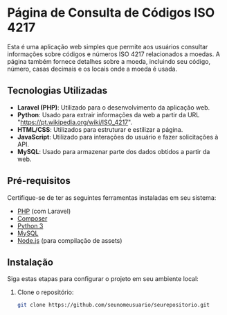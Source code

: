 # Página de Consulta de Códigos ISO 4217

Esta é uma aplicação web simples que permite aos usuários consultar informações sobre códigos e números ISO 4217 relacionados a moedas. A página também fornece detalhes sobre a moeda, incluindo seu código, número, casas decimais e os locais onde a moeda é usada.

## Tecnologias Utilizadas

- **Laravel (PHP)**: Utilizado para o desenvolvimento da aplicação web.
- **Python**: Usado para extrair informações da web a partir da URL "https://pt.wikipedia.org/wiki/ISO_4217".
- **HTML/CSS**: Utilizados para estruturar e estilizar a página.
- **JavaScript**: Utilizado para interações do usuário e fazer solicitações à API.
- **MySQL**: Usado para armazenar parte dos dados obtidos a partir da web.

## Pré-requisitos

Certifique-se de ter as seguintes ferramentas instaladas em seu sistema:

- [PHP](https://www.php.net/) (com Laravel)
- [Composer](https://getcomposer.org/)
- [Python 3](https://www.python.org/)
- [MySQL](https://www.mysql.com/)
- [Node.js](https://nodejs.org/) (para compilação de assets)

## Instalação

Siga estas etapas para configurar o projeto em seu ambiente local:

1. Clone o repositório:

   ```bash
   git clone https://github.com/seunomeusuario/seurepositorio.git
